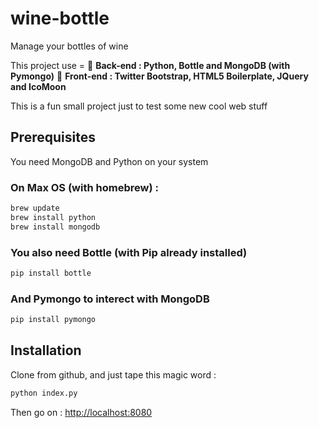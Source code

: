 wine-bottle
===========

Manage your bottles of wine

This project use =
:star2: **Back-end : Python, Bottle and MongoDB (with Pymongo)**
:star2: **Front-end : Twitter Bootstrap, HTML5 Boilerplate, JQuery and IcoMoon**

This is a fun small project just to test some new cool web stuff

Prerequisites
------------
You need MongoDB and Python on your system

### On Max OS (with homebrew) :
```sh
brew update
brew install python
brew install mongodb
```

### You also need Bottle (with Pip already installed)
```sh
pip install bottle
```

### And Pymongo to interect with MongoDB
```sh
pip install pymongo
```

Installation
------------

Clone from github, and just tape this magic word :
```sh
python index.py
```

Then go on : [http://localhost:8080](http://localhost:8080)
